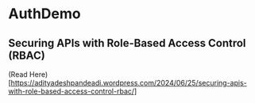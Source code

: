 # AuthDemo


## Securing APIs with Role-Based Access Control (RBAC)
(Read Here)[https://adityadeshpandeadi.wordpress.com/2024/06/25/securing-apis-with-role-based-access-control-rbac/]
